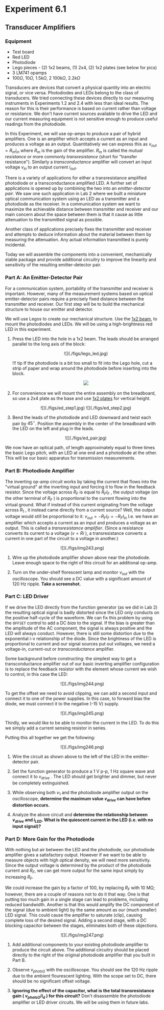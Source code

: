 # Experiment 6.1

## Transducer Amplifiers

### Equipment

* Test board
* Red LED
* Photodiode
* Lego pieces - (2) 1x2 beams, (1) 2x4, (2) 1x2 plates (see below for pics)
* 3 LM741 opamps
* 100$\Omega$, 10$\Omega$, 1.5$k\Omega$, 2 100$k\Omega$, 2.2$k\Omega$

Transducers are devices that convert a physical quantity into an electric
signal, or vice versa. Photodiodes and LEDs belong to the class of transducers.
We tried connecting these devices directly to our measuring instruments in
Experiments 1.2 and 2.4 with less than ideal results. The reason for this is
their performance is based on current rather than voltage or resistance. We
don't have current sources available to drive the LED and our current measuring
equipment is not sensitive enough to produce useful readings from the
photodiode.

In this Experiment, we will use op-amps to produce a pair of hybrid amplifiers.
One is an amplifier which accepts a current as an input and produces a voltage
as an output. Quantitatively we can express this as $v_{out}=R_mi_{in}$ where
$R_m$ is the gain of the amplifier. $R_m$ is called the *mutual resistance* or
more commonly *transresistance* (short for "transfer resistance"). Similarly a
*transconductance* amplifier will convert an input voltage $v_{in}$ to an
output current $i_{out}$.

There is a variety of applications for either a transresistance amplified
photodiode or a transconductance amplified LED. A further set of applications
is opened up by combining the two into an *emitter-detector pair*. We saw one
such application in Lab 2 where we built a miniature optical communication
system using an LED as a transmitter and a photodiode as the receiver. In a
communication system we want to maximize the achievable distance between
transmitter and receiver and our main concern about the space between them is
that it cause as little attenuation to the transmitted signal as possible.

Another class of applications precisely fixes the transmitter and receiver and
attempts to deduce information about the material between them by measuring the
attenuation. Any actual information transmitted is purely incidental.

Today we will assemble the components into a convenient, mechanically stable
package and provide additional circuitry to improve the linearity and
sensitivity of the resulting emitter-detector pair.

### Part A: An Emitter-Detector Pair

For a communication system, portability of the transmitter and receiver is
important. However, many of the measurement systems based on optical
emitter-detector pairs require a precisely fixed distance between the
transmitter and receiver. Our first step will be to build the mechanical
structure to house our emitter and detector.

We will use Legos to create our mechanical structure. Use the [1x2
beam](./figs/1x2beam.jpg), to mount the photodiodes and LEDs. We will be using
a high-brightness red LED in this experiment.

1. Press the LED into the hole in a 1x2 beam. The leads should be arranged
   parallel to the long axis of the block:

    <center>
    ![](./figs/lego_led.jpg)
    </center>

    !!! tip
        If the photodiode is a bit too small to fit into the Lego hole, cut a
        strip of paper and wrap around the photodiode before inserting into the
        block.
        <center>
        ![](./figs/lego_pd.jpg)
        </center>

2. For convenience we will mount the entire assembly on the breadboard, so use
   a 2x4 plate as the base and use [1x2 plates](./figs/1x2plate.jpg) for
   vertical height.  
    <center>
    ![](./figs/ed_step1.jpg)
    ![](./figs/ed_step2.jpg)
    </center>

3. Bend the leads of the photodiode and LED downward and twist each pair by
   $45^\circ$. Position the assembly in the center of the breadboard with the
   LED on the left and plug in the leads.
    <center>
    ![](./figs/ed_pair.jpg)
    </center>

We now have an optical path, of length approximately equal to three times the
basic Lego pitch, with an LED at one end and a photodiode at the other. This
will be our basic apparatus for transmission measurements.

### Part B: Photodiode Amplifier

The inverting op-amp circuit works by taking the current that flows into the
"virtual ground" at the inverting input and forcing it to flow in the feedback
resistor. Since the voltage across $R_F$ is equal to $R_F I_F$ , the output
voltage (on the other terminal of $R_F$ ) is proportional to the current
flowing into the virtual ground. What if instead of this current originating
from the voltage across $R_1$ , it instead came directly from a current source?
Well, the output voltage would still be proportional to it: $v_{out} = -R_F I_F
= -R_F I_{in}$ I.e. we have an amplifier which accepts a current as an input
and produces a voltage as an output.  This is called a *transresistance
amplifier*. (Since a resistance converts its current to a voltage ($v=Ri$ ), a
transresistance converts a current in one part of the circuit to a voltage in
another.)

<center>
![](./figs/img243.png)
</center>

1. Wire up the photodiode amplifier shown above near the photodiode.  Leave
   enough space to the right of this circuit for an additional op-amp.

2. Turn on the under-shelf florescent lamp and monitor $v_{out}$ with the
   oscilloscope. You should see a DC value with a significant amount of 120 Hz
   ripple. **Take a screenshot.**

### Part C: LED Driver

If we drive the LED directly from the function generator (as we did in Lab 2)
the resulting optical signal is badly distorted since the LED only conducts on
the positive half-cycle of the waveform. We can fix this problem by using the
`OFFSET` control to add a DC *bias* to the signal. If the bias is greater than
the amplitude of the AC component, the signal is always positive and the LED
will always conduct. However, there is still some distortion due to the
exponential i-v relationship of the diode. Since the brightness of the LED is
proportional to current and our signal sources put out voltages, we need a
voltage-in, current-out or *transconductance* amplifier.

Some background before constructing: the simplest way to get a transconductance
amplifier out of our basic inverting amplifier configuration is to replace the
feedback resistor with the element whose current we wish to control, in this
case the LED:

<center>
![](./figs/img244.png)
</center>

To get the offset we need to avoid clipping, we can add a second input and
connect it to one of the power supplies. In this case, to forward bias the
diode, we must connect it to the negative (-15 V) supply.

<center>
![](./figs/img245.png)
</center>

Thirdly, we would like to be able to monitor the current in the LED. To do this
we simply add a current sensing resistor in series.

Putting this all together we get the following:

<center>
![](./figs/img246.png)
</center>

1. Wire the circuit as shown above to the left of the LED in the
   emitter-detector pair.

2. Set the function generator to produce a 1 V p-p, 1 Hz square wave and
   connect it to $v_{drive}$ . The LED should get brighter and dimmer, but
   never be completely extinguished.

3. While observing both $v_1$ and the photodiode amplifier output on the
   oscilloscope, **determine the maximum value $v_{drive}$ can have before
   distortion occurs.**

4. Analyze the above circuit and **determine the relationship between
   $v_{drive}$ and $i_{LED}$. What is the quiescent current in the LED (i.e.
   with no input signal)?**

### Part D: More Gain for the Photodiode

With nothing but air between the LED and the photodiode, our photodiode
amplifier gives a satisfactory output. However if we want to be able to measure
objects with high optical density, we will need more sensitivity. Since the
output voltage is determined by the product of the photodiode current and
$R_F$, we can get more output for the same input simply by increasing $R_F$.

We could increase the gain by a factor of 100, by replacing $R_F$ with 10 MΩ;
however, there are a couple of reasons not to do it that way. One is that
putting too much gain in a single stage can lead to problems, including reduced
bandwidth. Another is that this would amplify the DC component of the signal
(due to ambient light) by the same amount as our (much smaller) LED signal.
This could cause the amplifier to saturate (clip), causing complete loss of the
desired signal. Adding a second stage, with a DC blocking capacitor between the
stages, eliminates both of these objections.

<center>
![](./figs/img247.png)
</center>

1. Add additional components to your existing photodiode amplifier to produce
   the circuit above. The additional circuitry should be placed directly to the
   right of the original photodiode amplifier that you built in Part B.

2. Observe $v_{photo2}$ with the oscilloscope. You should see the 120 Hz ripple
   due to the ambient flourescent lighting. With the scope set to DC, there
   should be no significant offset voltage.

3. **Ignoring the effect of the capacitor, what is the total transresistance
   gain ( $v_{photo2}/i_d$ ) for this circuit?** Don't disassemble the
   photodiode amplifier or LED driver circuits. We will be using them in future
   labs.
